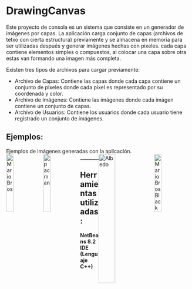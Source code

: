 # DrawingCanvas  
Este proyecto de consola es un sistema que consiste en un generador de imágenes por capas. La aplicación carga conjunto de capas (archivos de tetxo con cierta estructura) previamente y se almacena en memoria para ser utilizadas después y generar imágenes hechas con pixeles. cada capa contiene elementos simples o compuestos, al colocar una capa sobre otra estas van formando una imagen más completa.

Existen tres tipos de archivos para cargar previamente:  
* Archivo de Capas: Contiene las capas donde cada capa contiene un conjunto de pixeles donde cada píxel es representado por su coordenada y color.  
* Archivo de Imágenes: Contiene las imágenes donde cada imágen contiene un conjunto de capas.  
* Archivo de Usuarios: Contiene los usuarios donde cada usuario tiene registrado un conjunto de imágenes.

## Ejemplos:  
Ejemplos de imágenes generadas con la aplicación.  
<img style="float: left;" src="https://user-images.githubusercontent.com/65095924/125353099-5a18d400-e31f-11eb-8d69-5121195abeb9.png" alt="MarioBros" width="20%"/>
<img style="float: right;" src="https://user-images.githubusercontent.com/65095924/125353151-6a30b380-e31f-11eb-8f69-35d2ca02be06.png" alt="MarioBrosBlack" width="20%"/>
<img style="float: left;" src="https://user-images.githubusercontent.com/65095924/125353386-b976e400-e31f-11eb-8cb1-a84d7a519cf2.png" alt="pacman" width="20%"/>
<img style="float: right;" src="https://user-images.githubusercontent.com/65095924/125353745-2c805a80-e320-11eb-9397-e55a47bb3544.png" alt="Albedo" width="30%"/>

<!--![MarioBrosBlack](https://user-images.githubusercontent.com/65095924/125353151-6a30b380-e31f-11eb-8f69-35d2ca02be06.png "Mario Bros Black")

![pacman](https://user-images.githubusercontent.com/65095924/125353386-b976e400-e31f-11eb-8cb1-a84d7a519cf2.png "Pacman")

![Albedo](https://user-images.githubusercontent.com/65095924/125353745-2c805a80-e320-11eb-9397-e55a47bb3544.png "Albedo Overlod") -->
___
## Herramientas utilizadas:  
**NetBeans 8.2 IDE (Lenguaje C++)**
